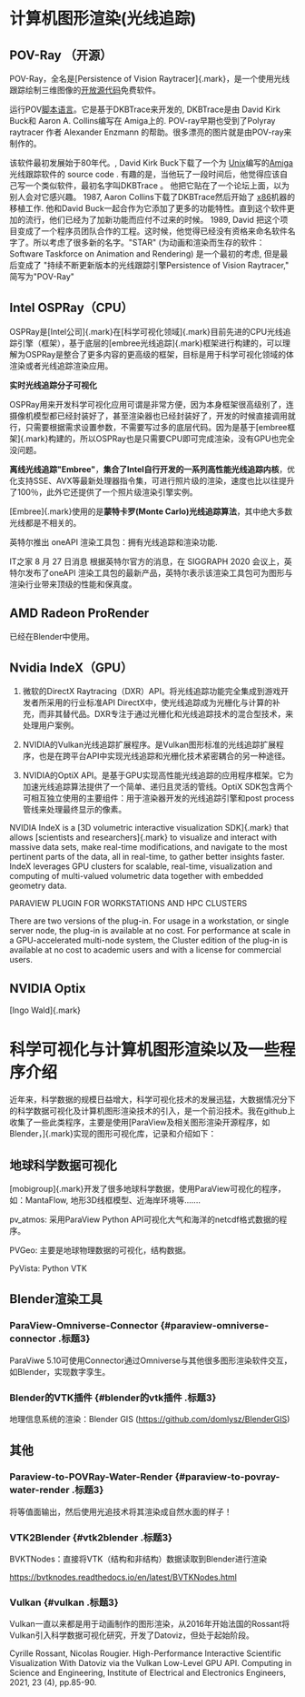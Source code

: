 # 计算机图形渲染(光线追踪)

## POV-Ray （开源）

POV-Ray，全名是[Persistence of Vision
Raytracer]{.mark}，是一个使用光线跟踪绘制三维图像的[开放源代码](https://baike.baidu.com/item/%E5%BC%80%E6%94%BE%E6%BA%90%E4%BB%A3%E7%A0%81/114160)免费软件。

运行POV[脚本语言](https://baike.baidu.com/item/%E8%84%9A%E6%9C%AC%E8%AF%AD%E8%A8%80)。它是基于DKBTrace来开发的,
DKBTrace是由 David Kirk Buck和 Aaron A. Collins编写在 Amiga上的.
POV-ray早期也受到了Polyray raytracer 作者 Alexander Enzmann
的帮助。很多漂亮的图片就是由POV-ray来制作的。

该软件最初发展始于80年代。, David Kirk
Buck下载了一个为 [Unix](https://baike.baidu.com/item/Unix/219943)编写的[Amiga](https://baike.baidu.com/item/Amiga/10443049)光线跟踪软件的
source code .
有趣的是，当他玩了一段时间后，他觉得应该自己写一个类似软件，最初名字叫DKBTrace
。 他把它贴在了一个论坛上面，以为别人会对它感兴趣。 1987, Aaron
Collins下载了DKBTrace然后开始了 [x86](https://baike.baidu.com/item/x86/6150538)机器的移植工作.
他和David
Buck一起合作为它添加了更多的功能特性。直到这个软件更加的流行，他们已经为了加新功能而应付不过来的时候。
1989, David
把这个项目变成了一个程序员团队合作的工程。这时候，他觉得已经没有资格来命名软件名字了。所以考虑了很多新的名字。\"STAR\"
(为动画和渲染而生存的软件：Software Taskforce on Animation and
Rendering) 是一个最初的考虑, 但是最后变成了
\"持续不断更新版本的光线跟踪引擎Persistence of Vision Raytracer,\"
简写为\"POV-Ray\"

## Intel OSPRay（CPU）

OSPRay是[Intel公司]{.mark}在[科学可视化领域]{.mark}目前先进的CPU光线追踪引擎（框架），基于底层的[embree光线追踪]{.mark}框架进行构建的，可以理解为OSPRay是整合了更多内容的更高级的框架，目标是用于科学可视化领域的体渲染或者光线追踪渲染应用。

**实时光线追踪分子可视化**

OSPRay用来开发科学可视化应用可谓是非常方便，因为本身框架很高级别了，连摄像机模型都已经封装好了，甚至渲染器也已经封装好了，开发的时候直接调用就行，只需要根据需求设置参数，不需要写过多的底层代码。因为是基于[embree框架]{.mark}构建的，所以OSPRay也是只需要CPU即可完成渲染，没有GPU也完全没问题。

**离线光线追踪"Embree"**，**集合了Intel自行开发的一系列高性能光线追踪内核**，优化支持SSE、AVX等最新处理器指令集，可进行照片级的渲染，速度也比以往提升了100％，此外它还提供了一个照片级渲染引擎实例。

[Embree]{.mark}使用的是**蒙特卡罗(Monte
Carlo)光线追踪算法**，其中绝大多数光线都是不相关的。

英特尔推出 oneAPI 渲染工具包：拥有光线追踪和渲染功能.

IT之家 8 月 27 日消息 根据英特尔官方的消息，在 SIGGRAPH 2020
会议上，英特尔发布了oneAPI
渲染工具包的最新产品，英特尔表示该渲染工具包可为图形与渲染行业带来顶级的性能和保真度。

## AMD Radeon ProRender

已经在Blender中使用。

## Nvidia IndeX（GPU）

1.  微软的DirectX
    Raytracing（DXR）API。将光线追踪功能完全集成到游戏开发者所采用的行业标准API
    DirectX中，使光线追踪成为光栅化与计算的补充，而非其替代品。DXR专注于通过光栅化和光线追踪技术的混合型技术，来处理用户案例。

2.  NVIDIA的Vulkan光线追踪扩展程序。是Vulkan图形标准的光线追踪扩展程序，也是在跨平台API中实现光线追踪和光栅化技术紧密耦合的另一种途径。

3.  NVIDIA的OptiX
    API。是基于GPU实现高性能光线追踪的应用程序框架。它为加速光线追踪算法提供了一个简单、递归且灵活的管线。OptiX
    SDK包含两个可相互独立使用的主要组件：用于渲染器开发的光线追踪引擎和post
    process管线来处理最终显示的像素。

NVIDIA IndeX is a [3D volumetric interactive visualization SDK]{.mark}
that allows [scientists and researchers]{.mark} to visualize and
interact with massive data sets, make real-time modifications, and
navigate to the most pertinent parts of the data, all in real-time, to
gather better insights faster. IndeX leverages GPU clusters for
scalable, real-time, visualization and computing of multi-valued
volumetric data together with embedded geometry data.

PARAVIEW PLUGIN FOR WORKSTATIONS AND HPC CLUSTERS

There are two versions of the plug-in. For usage in a workstation, or
single server node, the plug-in is available at no cost. For performance
at scale in a GPU-accelerated multi-node system, the Cluster edition of
the plug-in is available at no cost to academic users and with a license
for commercial users.

## NVIDIA Optix

[Ingo Wald]{.mark}

# 科学可视化与计算机图形渲染以及一些程序介绍

近年来，科学数据的规模日益增大，科学可视化技术的发展迅猛，大数据情况分下的科学数据可视化及计算机图形渲染技术的引入，是一个前沿技术。我在github上收集了一些此类程序，主要是使用[ParaView及相关图形渲染开源程序，如Blender，]{.mark}实现的图形可视化库，记录和介绍如下：

## 地球科学数据可视化

[mobigroup]{.mark}开发了很多地球科学数据，使用ParaView可视化的程序，如：MantaFlow,
地形3D线框模型、近海岸环境等.......

pv_atmos: 采用ParaView Python
API可视化大气和海洋的netcdf格式数据的程序。

PVGeo: 主要是地球物理数据的可视化，结构数据。

PyVista: Python VTK

## Blender渲染工具

### ParaView-Omniverse-Connector {#paraview-omniverse-connector .标题3}

ParaViwe
5.10可使用Connector通过Omniverse与其他很多图形渲染软件交互，如Blender，实现数字孪生。

### Blender的VTK插件 {#blender的vtk插件 .标题3}

地理信息系统的渲染：Blender GIS (https://github.com/domlysz/BlenderGIS)

## 其他

### Paraview-to-POVRay-Water-Render {#paraview-to-povray-water-render .标题3}

将等值面输出，然后使用光追技术将其渲染成自然水面的样子！

### VTK2Blender {#vtk2blender .标题3}

BVKTNodes：直接将VTK（结构和非结构）数据读取到Blender进行渲染

<https://bvtknodes.readthedocs.io/en/latest/BVTKNodes.html>

### Vulkan {#vulkan .标题3}

Vulkan一直以来都是用于动画制作的图形渲染，从2016年开始法国的Rossant将Vulkan引入科学数据可视化研究，开发了Datoviz，但处于起始阶段。

Cyrille Rossant, Nicolas Rougier. High-Performance Interactive
Scientific Visualization With Datoviz via the Vulkan Low-Level GPU API.
Computing in Science and Engineering, Institute of Electrical and
Electronics Engineers, 2021, 23 (4), pp.85-90.
